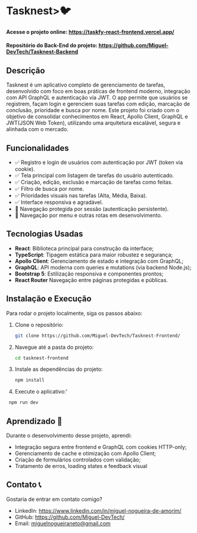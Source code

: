 # Tasknest>🐦

#### Acesse o projeto online: https://taskfy-react-frontend.vercel.app/
#### Repositório do Back-End do projeto: https://github.com/Miguel-DevTech/Tasknest-Backend

## Descrição

Tasknest é um aplicativo completo de gerenciamento de tarefas, desenvolvido com foco em boas práticas de frontend moderno, integração com API GraphQL e autenticação via JWT.
O app permite que usuários se registrem, façam login e gerenciem suas tarefas com edição, marcação de conclusão, prioridade e busca por nome.
Este projeto foi criado com o objetivo de consolidar conhecimentos em React, Apollo Client, GraphQL e JWT(JSON Web Token), utilizando uma arquitetura escalável, segura e alinhada com o mercado.

## Funcionalidades

- ✅ Registro e login de usuários com autenticação por JWT (token via cookie).
- ✅ Tela principal com listagem de tarefas do usuário autenticado.
- ✅ Criação, edição, exclusão e marcação de tarefas como feitas.
- ✅ Filtro de busca por nome.
- ✅ Prioridades visuais nas tarefas (Alta, Média, Baixa).
- ✅ Interface responsiva e agradável.
- 🔄 Navegação protegida por sessão (autenticação persistente).
- 🚧 Navegação por menu e outras rotas em desenvolvimento.
  
## Tecnologias Usadas

- **React**: Biblioteca principal para construção da interface;
- **TypeScript**: Tipagem estática para maior robustez e segurança;
- **Apollo Client**: Gerenciamento de estado e integração com GraphQL;
- **GraphQL**: API moderna com queries e mutations (via backend Node.js);
- **Bootstrap 5**: Estilização responsiva e componentes prontos;
- **React Router** Navegação entre páginas protegidas e públicas.


## Instalação e Execução

Para rodar o projeto localmente, siga os passos abaixo:

1. Clone o repositório:

   ```bash
   git clone https://github.com/Miguel-DevTech/Tasknest-Frontend/

2. Navegue até a pasta do projeto:

   ```bash
   cd tasknest-frontend
   
3. Instale as dependências do projeto:

   ```bash
   npm install

4. Execute o aplicativo:'
  ```bash
   npm run dev
  ```

 ## Aprendizado 🧠
 Durante o desenvolvimento desse projeto, aprendi:
 - Integração segura entre frontend e GraphQL com cookies HTTP-only;
 - Gerenciamento de cache e otimização com Apollo Client;
 - Criação de formulários controlados com validação;
 - Tratamento de erros, loading states e feedback visual

## Contato 📞
Gostaria de entrar em contato comigo?
- LinkedIn: https://www.linkedin.com/in/miguel-nogueira-de-amorim/
- GitHub: https://github.com/Miguel-DevTech/
- Email: miguelnogueiraneto@gmail.com
